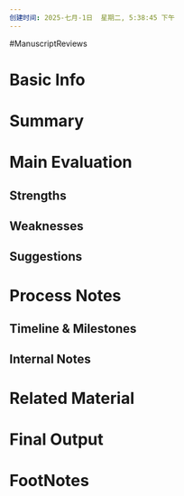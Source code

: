 ```yaml
---
创建时间: 2025-七月-1日  星期二, 5:38:45 下午
---
```

#ManuscriptReviews 

# Basic Info


# Summary


# Main Evaluation

## Strengths


## Weaknesses


## Suggestions


# Process Notes

## Timeline & Milestones


## Internal Notes


# Related Material


# Final Output


# FootNotes

